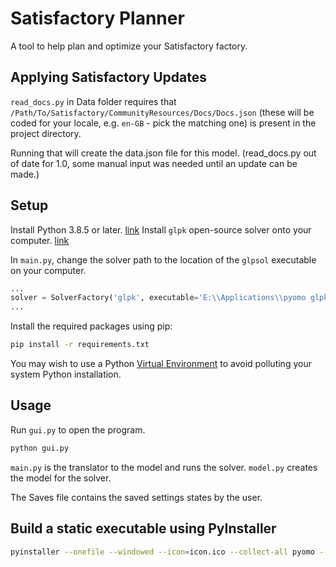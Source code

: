 # Satisfactory Planner

A tool to help plan and optimize your Satisfactory factory.

## Applying Satisfactory Updates

`read_docs.py` in Data folder requires that `/Path/To/Satisfactory/CommunityResources/Docs/Docs.json` (these will be coded for your locale, e.g. `en-GB` - pick the matching one) is present in the project directory.

Running that will create the data.json file for this model. (read_docs.py out of date for 1.0, some manual input was needed until an update can be made.)

## Setup

Install Python 3.8.5 or later. [link](https://www.python.org/downloads/)
Install `glpk` open-source solver onto your computer. [link](https://ftp.gnu.org/gnu/glpk/?C=N;O=D)

In `main.py`, change the solver path to the location of the `glpsol` executable on your computer.

```python
...
solver = SolverFactory('glpk', executable='E:\\Applications\\pyomo glpk\\glpk-4.65\\w64\\glpsol')
...
```

Install the required packages using pip:

```bash
pip install -r requirements.txt
```

You may wish to use a Python [Virtual Environment](https://docs.python.org/3/library/venv.html) to avoid polluting your system Python installation.

## Usage

Run `gui.py` to open the program.

```bash
python gui.py
```

`main.py` is the translator to the model and runs the solver.
`model.py` creates the model for the solver.

The Saves file contains the saved settings states by the user.

## Build a static executable using PyInstaller

```bash
pyinstaller --onefile --windowed --icon=icon.ico --collect-all pyomo --name SatisfactoryPlanner gui.py
```
